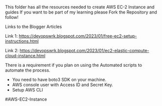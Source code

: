 This folder has all the resources needed to create AWS EC-2 Instance and guides
If you want to be part of my learning please Fork the Repository and follow!


Links to the Blogger Articles

Link 1: https://devopswrk.blogspot.com/2023/01/free-ec2-setup-instructions.html

Link 2: https://devopswrk.blogspot.com/2023/01/ec2-elastic-compute-cloud-instance.html

There is a requirement if you plan on using the Automated scripts to automate the process.

- You need to have boto3 SDK on your machine.
- AWS console user with Access ID and Secret Key.
- Setup AWS CLI

#AWS-EC2-Instance
